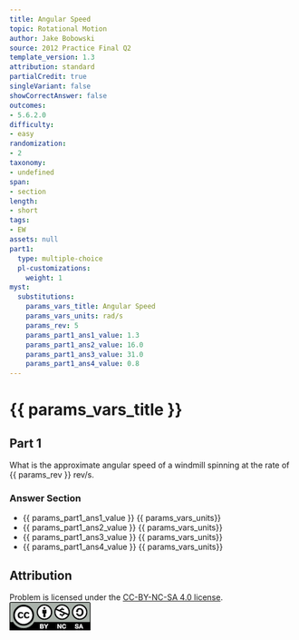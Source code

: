 ```yaml
---
title: Angular Speed
topic: Rotational Motion
author: Jake Bobowski
source: 2012 Practice Final Q2
template_version: 1.3
attribution: standard
partialCredit: true
singleVariant: false
showCorrectAnswer: false
outcomes:
- 5.6.2.0
difficulty:
- easy
randomization:
- 2
taxonomy:
- undefined
span:
- section
length:
- short
tags:
- EW
assets: null
part1:
  type: multiple-choice
  pl-customizations:
    weight: 1
myst:
  substitutions:
    params_vars_title: Angular Speed
    params_vars_units: rad/s
    params_rev: 5
    params_part1_ans1_value: 1.3
    params_part1_ans2_value: 16.0
    params_part1_ans3_value: 31.0
    params_part1_ans4_value: 0.8
---
```

# {{ params_vars_title }}

## Part 1

What is the approximate angular speed of a windmill spinning at the rate of {{ params_rev }} rev/s.

### Answer Section

- {{ params_part1_ans1_value }} {{ params_vars_units}}
- {{ params_part1_ans2_value }} {{ params_vars_units}}
- {{ params_part1_ans3_value }} {{ params_vars_units}}
- {{ params_part1_ans4_value }} {{ params_vars_units}}

## Attribution

Problem is licensed under the [CC-BY-NC-SA 4.0 license](https://creativecommons.org/licenses/by-nc-sa/4.0/).<br> ![The Creative Commons 4.0 license requiring attribution-BY, non-commercial-NC, and share-alike-SA license.](https://raw.githubusercontent.com/firasm/bits/master/by-nc-sa.png)